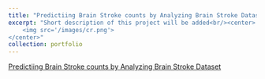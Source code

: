 ```yaml
---
title: "Predictiing Brain Stroke counts by Analyzing Brain Stroke Dataset"
excerpt: "Short description of this project will be added<br/><center>
    <img src='/images/cr.png'>
</center>"
collection: portfolio
---
```


  

[Predictiing Brain Stroke counts by Analyzing Brain Stroke Dataset](https://muddin21.github.io/DataAnalysisProject/)
